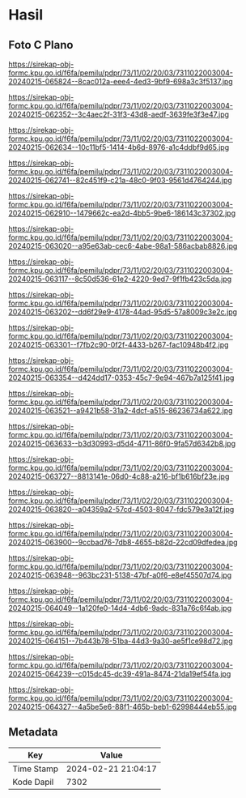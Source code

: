 # Hasil

## Foto C Plano

https://sirekap-obj-formc.kpu.go.id/f6fa/pemilu/pdpr/73/11/02/20/03/7311022003004-20240215-065824--8cac012a-eee4-4ed3-9bf9-698a3c3f5137.jpg

https://sirekap-obj-formc.kpu.go.id/f6fa/pemilu/pdpr/73/11/02/20/03/7311022003004-20240215-062352--3c4aec2f-31f3-43d8-aedf-3639fe3f3e47.jpg

https://sirekap-obj-formc.kpu.go.id/f6fa/pemilu/pdpr/73/11/02/20/03/7311022003004-20240215-062634--10c11bf5-1414-4b6d-8976-a1c4ddbf9d65.jpg

https://sirekap-obj-formc.kpu.go.id/f6fa/pemilu/pdpr/73/11/02/20/03/7311022003004-20240215-062741--82c451f9-c21a-48c0-9f03-9561d4764244.jpg

https://sirekap-obj-formc.kpu.go.id/f6fa/pemilu/pdpr/73/11/02/20/03/7311022003004-20240215-062910--1479662c-ea2d-4bb5-9be6-186143c37302.jpg

https://sirekap-obj-formc.kpu.go.id/f6fa/pemilu/pdpr/73/11/02/20/03/7311022003004-20240215-063020--a95e63ab-cec6-4abe-98a1-586acbab8826.jpg

https://sirekap-obj-formc.kpu.go.id/f6fa/pemilu/pdpr/73/11/02/20/03/7311022003004-20240215-063117--8c50d536-61e2-4220-9ed7-9f1fb423c5da.jpg

https://sirekap-obj-formc.kpu.go.id/f6fa/pemilu/pdpr/73/11/02/20/03/7311022003004-20240215-063202--dd6f29e9-4178-44ad-95d5-57a8009c3e2c.jpg

https://sirekap-obj-formc.kpu.go.id/f6fa/pemilu/pdpr/73/11/02/20/03/7311022003004-20240215-063301--f7fb2c90-0f2f-4433-b267-fac10948b4f2.jpg

https://sirekap-obj-formc.kpu.go.id/f6fa/pemilu/pdpr/73/11/02/20/03/7311022003004-20240215-063354--d424dd17-0353-45c7-9e94-467b7a125f41.jpg

https://sirekap-obj-formc.kpu.go.id/f6fa/pemilu/pdpr/73/11/02/20/03/7311022003004-20240215-063521--a9421b58-31a2-4dcf-a515-86236734a622.jpg

https://sirekap-obj-formc.kpu.go.id/f6fa/pemilu/pdpr/73/11/02/20/03/7311022003004-20240215-063633--b3d30993-d5d4-4711-86f0-9fa57d6342b8.jpg

https://sirekap-obj-formc.kpu.go.id/f6fa/pemilu/pdpr/73/11/02/20/03/7311022003004-20240215-063727--8813141e-06d0-4c88-a216-bf1b616bf23e.jpg

https://sirekap-obj-formc.kpu.go.id/f6fa/pemilu/pdpr/73/11/02/20/03/7311022003004-20240215-063820--a04359a2-57cd-4503-8047-fdc579e3a12f.jpg

https://sirekap-obj-formc.kpu.go.id/f6fa/pemilu/pdpr/73/11/02/20/03/7311022003004-20240215-063900--9ccbad76-7db8-4655-b82d-22cd09dfedea.jpg

https://sirekap-obj-formc.kpu.go.id/f6fa/pemilu/pdpr/73/11/02/20/03/7311022003004-20240215-063948--963bc231-5138-47bf-a0f6-e8ef45507d74.jpg

https://sirekap-obj-formc.kpu.go.id/f6fa/pemilu/pdpr/73/11/02/20/03/7311022003004-20240215-064049--1a120fe0-14d4-4db6-9adc-831a76c6f4ab.jpg

https://sirekap-obj-formc.kpu.go.id/f6fa/pemilu/pdpr/73/11/02/20/03/7311022003004-20240215-064151--7b443b78-51ba-44d3-9a30-ae5f1ce98d72.jpg

https://sirekap-obj-formc.kpu.go.id/f6fa/pemilu/pdpr/73/11/02/20/03/7311022003004-20240215-064239--c015dc45-dc39-491a-8474-21da19ef54fa.jpg

https://sirekap-obj-formc.kpu.go.id/f6fa/pemilu/pdpr/73/11/02/20/03/7311022003004-20240215-064327--4a5be5e6-88f1-465b-beb1-62998444eb55.jpg


## Metadata

| Key        | Value               |
| ---------- | ------------------- |
| Time Stamp | 2024-02-21 21:04:17 |
| Kode Dapil | 7302                |



